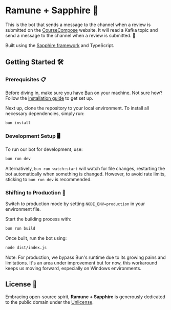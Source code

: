 # Ramune + Sapphire 🚀

This is the bot that sends a message to the channel when a review is submitted on the [CourseCompose](https://github.com/stamford-syntax-club/course-compose) website. 
It will read a Kafka topic and send a message to the channel when a review is submitted. 📣

Built using the [Sapphire framework](https://github.com/sapphiredev/framework) and TypeScript.

## Getting Started 🛠

### Prerequisites 📋

Before diving in, make sure you have [Bun](https://bun.sh/) on your machine. Not sure how? Follow the [installation guide](https://bun.sh/docs/installation) to get set up.

Next up, clone the repository to your local environment. To install all necessary dependencies, simply run:
```sh
bun install
```

### Development Setup 🖥

To run our bot for development, use:
```sh
bun run dev
```
Alternatively, `bun run watch:start` will watch for file changes, restarting the bot automatically when something is changed. However, to avoid rate limits, sticking to `bun run dev` is recommended.

### Shifting to Production 🚀

Switch to production mode by setting `NODE_ENV=production` in your environment file.

Start the building process with:
```sh
bun run build
```
Once built, run the bot using:
```sh
node dist/index.js
```
Note: For production, we bypass Bun's runtime due to its growing pains and limitations. It's an area under improvement but for now, this workaround keeps us moving forward, especially on Windows environments.

## License 📜

Embracing open-source spirit, **Ramune + Sapphire** is generously dedicated to the public domain under the [Unlicense](https://github.com/sapphiredev/examples/blob/main/LICENSE.md).